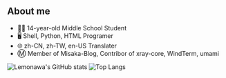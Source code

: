 ## About me
* 👨‍🎓 14-year-old Middle School Student
* 🖥️ Shell, Python, HTML Programer
* 🌐 zh-CN, zh-TW, en-US Translater
* Ⓜ️ Member of Misaka-Blog, Contribor of xray-core, WindTerm, umami

![Lemonawa's GitHub stats](https://github-readme-stats.vercel.app/api?username=Lemonawa&show_icons=true&include_all_commits=true)
![Top Langs](https://github-readme-stats.vercel.app/api/top-langs/?username=Lemonawa)
